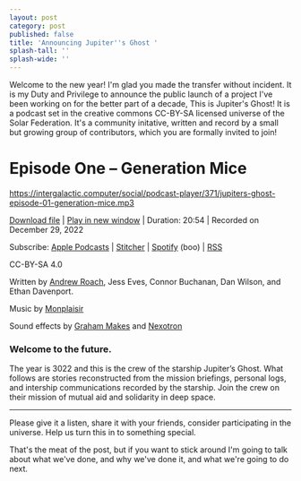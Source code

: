 ```yaml
---
layout: post
category: post
published: false
title: 'Announcing Jupiter''s Ghost '
splash-tall: ''
splash-wide: ''
---
```

Welcome to the new year! I'm glad you made the transfer without incident. It is my Duty and Privilege to announce the public launch of a project I've been working on for the better part of a decade, This is Jupiter's Ghost! It is a podcast set in the creative commons CC-BY-SA licensed universe of the Solar Federation. It's a community initative, written and record by a small but growing group of contributors, which you are formally invited to join! 

Episode One – Generation Mice
=============================

https://intergalactic.computer/social/podcast-player/371/jupiters-ghost-episode-01-generation-mice.mp3

[Download file](https://intergalactic.computer/social/podcast-download/371/jupiters-ghost-episode-01-generation-mice.mp3?ref=download) | [Play in new window](https://intergalactic.computer/social/podcast-download/371/jupiters-ghost-episode-01-generation-mice.mp3?ref=new_window) | Duration: 20:54 | Recorded on December 29, 2022

Subscribe: [Apple Podcasts](https://podcasts.apple.com/us/podcast/jupiters-ghost-official/id1662226079) | [Stitcher](https://www.stitcher.com/show/1050573) | [Spotify](https://open.spotify.com/show/3Psf15yCZusLMVCJfd2cgj) (boo) | [RSS](https://intergalactic.computer/social/feed/podcast/jupiters-ghost-official)

CC-BY-SA 4.0

Written by [Andrew Roach](https://retro.social/@ajroach42), Jess Eves, Connor Buchanan, Dan Wilson, and Ethan Davenport.

Music by [Monplaisir](https://chezmonplaisir.bandcamp.com/album/space-porn)

Sound effects by [Graham Makes](https://freesound.org/people/graham_makes/sounds/447321/) and [Nexotron](https://freesound.org/people/Nexotron/sounds/371282/)

     

### [](https://fileshare.ellijaymakerspace.org//hedgedoc/#Welcome-to-the-future)Welcome to the future.

The year is 3022 and this is the crew of the starship Jupiter’s Ghost. What follows are stories reconstructed from the mission briefings, personal logs, and intership communications recorded by the starship. Join the crew on their mission of mutual aid and solidarity in deep space.

* * *

Please give it a listen, share it with your friends, consider participating in the universe. Help us turn this in to something special. 

That's the meat of the post, but if you want to stick around I'm going to talk about what we've done, and why we've done it, and what we're going to do next. 

